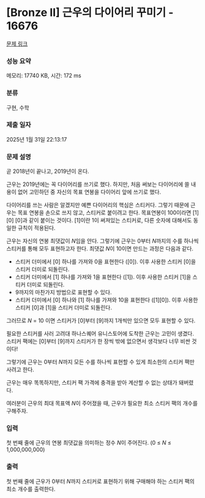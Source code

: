 # [Bronze II] 근우의 다이어리 꾸미기 - 16676 

[문제 링크](https://www.acmicpc.net/problem/16676) 

### 성능 요약

메모리: 17740 KB, 시간: 172 ms

### 분류

구현, 수학

### 제출 일자

2025년 1월 31일 22:13:17

### 문제 설명

<p>곧 2018년이 끝나고, 2019년이 온다.</p>

<p>근우는 2019년에는 꼭 다이어리를 쓰기로 했다. 하지만, 처음 써보는 다이어리에 쓸 내용이 없어 고민하던 중 자신의 목표 연봉을 다이어리 앞에 쓰기로 했다.</p>

<p>다이어리를 쓰는 사람은 알겠지만 예쁜 다이어리의 핵심은 스티커다. 그렇기 때문에 근우는 목표 연봉을 손으로 쓰지 않고, 스티커로 붙이려고 한다. 목표연봉이 100이라면 [1] [0] [0]과 같이 붙이는 것이다. [1]이란 1이 써져있는 스티커로, 다른 숫자에 대해서도 동일한 규칙이 적용된다.</p>

<p>근우는 자신의 연봉 최댓값이 <em>N</em>임을 안다. 그렇기에 근우는 0부터 <em>N</em>까지의 수를 하나씩 스티커를 통해 모두 표현하고자 한다. 최댓값 <em>N</em>이 10이면 만드는 과정은 다음과 같다.</p>

<ul>
	<li>스티커 더미에서 [0] 하나를 가져와 0을 표현한다 ([0]). 이후 사용한 스티커 [0]을 스티커 더미로 되돌린다.</li>
	<li>스티커 더미에서 [1] 하나를 가져와 1을 표현한다 ([1]). 이후 사용한 스티커 [1]을 스티커 더미로 되돌린다.</li>
	<li>9까지의 마찬가지 방법으로 표현할 수 있다.</li>
	<li>스티커 더미에서 [0] 하나와 [1] 하나를 가져와 10을 표현한다 ([1][0]). 이후 사용한 스티커 [0]과 [1]을 스티커 더미로 되돌린다.</li>
</ul>

<p>그러므로 <em>N </em>= 10 이면 스티커가 [0]부터 [9]까지 1개씩만 있으면 모두 표현할 수 있다.</p>

<p>필요한 스티커를 사러 고려대 하나스퀘어 유니스토어에 도착한 근우는 고민이 생겼다. 스티커 팩에는 [0]부터 [9]까지 스티커가 한 장씩 밖에 없으면서 생각보다 너무 비싼 것이다!</p>

<p>그렇기에 근우는 0부터 <em>N</em>까지 모든 수를 하나씩 표현할 수 있게 최소한의 스티커 팩만 사려고 한다.</p>

<p>근우는 매우 똑똑하지만, 스티커 팩 가격에 충격을 받아 계산할 수 없는 상태가 돼버렸다.</p>

<p>여러분이 근우의 최대 목표액 <em>N</em>이 주어졌을 때, 근우가 필요한 최소 스티커 팩의 개수를 구해주자.</p>

### 입력 

 <p>첫 번째 줄에 근우의 연봉 최댓값을 의미하는 정수 <em>N</em>이 주어진다. (0 ≤ <em>N</em> ≤ 1,000,000,000)</p>

### 출력 

 <p>첫 번째 줄에 근우가 0부터 <em>N</em>까지 스티커로 표현하기 위해 구매해야 하는 스티커 팩의 최소 개수를 출력한다.</p>

